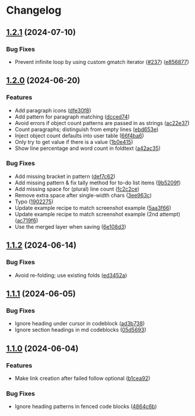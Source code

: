 # Changelog

## [1.2.1](https://github.com/jakewvincent/mkdnflow.nvim/compare/v1.2.0...v1.2.1) (2024-07-10)


### Bug Fixes

* Prevent infinite loop by using custom gmatch iterator ([#237](https://github.com/jakewvincent/mkdnflow.nvim/issues/237)) ([e856877](https://github.com/jakewvincent/mkdnflow.nvim/commit/e85687784a5549c59f5f90f2d2c324a8ce7f8d8b))

## [1.2.0](https://github.com/jakewvincent/mkdnflow.nvim/compare/v1.1.2...v1.2.0) (2024-06-20)


### Features

* Add paragraph icons ([dfe30f8](https://github.com/jakewvincent/mkdnflow.nvim/commit/dfe30f8ca91a47bc3de13bec5e2ca46932b3740d))
* Add pattern for paragraph matching ([dcced74](https://github.com/jakewvincent/mkdnflow.nvim/commit/dcced74adbeec79933ae75fc89c552a1338bf0ad))
* Avoid errors if object count patterns are passed in as strings ([ac22e37](https://github.com/jakewvincent/mkdnflow.nvim/commit/ac22e37b78302fd945c5a90d2127533dd009164c))
* Count paragraphs; distinguish from empty lines ([ebd653e](https://github.com/jakewvincent/mkdnflow.nvim/commit/ebd653e08fa55b3b2265e163901157fa9e70fce1))
* Inject object count defaults into user table ([66f4ba6](https://github.com/jakewvincent/mkdnflow.nvim/commit/66f4ba6f4760529090c52e99f5534314b8bfa2f5))
* Only try to get value if there is a value ([1b0e415](https://github.com/jakewvincent/mkdnflow.nvim/commit/1b0e415841ca7c4d6c433ca0954afe289ec43048))
* Show line percentage and word count in foldtext ([a42ac35](https://github.com/jakewvincent/mkdnflow.nvim/commit/a42ac35eeba8731bf87ff152cd47d4d11002390f))


### Bug Fixes

* Add missing bracket in pattern ([def7c62](https://github.com/jakewvincent/mkdnflow.nvim/commit/def7c6215cb494c32ea667c989864455b6cbb8fa))
* Add missing pattern & fix tally method for to-do list items ([9b5209f](https://github.com/jakewvincent/mkdnflow.nvim/commit/9b5209f95e31695d2f1fdca20685e996e0fa24dd))
* Add missing space for (plural) line count ([fc2c2ce](https://github.com/jakewvincent/mkdnflow.nvim/commit/fc2c2ce63e04db06c67118a0270698e54ff0268e))
* Remove extra space after single-width chars ([3ee963c](https://github.com/jakewvincent/mkdnflow.nvim/commit/3ee963cf5ab38b78b3c2ffa6e66480dd92434a7c))
* Typo ([1902275](https://github.com/jakewvincent/mkdnflow.nvim/commit/1902275e56975960f9e2e865f576ca3d99aab750))
* Update example recipe to match screenshot example ([5aa3f66](https://github.com/jakewvincent/mkdnflow.nvim/commit/5aa3f66384e7b6182df99adbd48b42a5e554b19b))
* Update example recipe to match screenshot example (2nd attempt) ([ac719f6](https://github.com/jakewvincent/mkdnflow.nvim/commit/ac719f688de6f8307fc82eebe4d0672312f438f8))
* Use the merged layer when saving ([6e108d3](https://github.com/jakewvincent/mkdnflow.nvim/commit/6e108d33090f0069e4e89442bca492e3cf315c85))

## [1.1.2](https://github.com/jakewvincent/mkdnflow.nvim/compare/v1.1.1...v1.1.2) (2024-06-14)


### Bug Fixes

* Avoid re-folding; use existing folds ([ed3452a](https://github.com/jakewvincent/mkdnflow.nvim/commit/ed3452a8c1b2f724b82dc6138a0fd71a8fc0683a))

## [1.1.1](https://github.com/jakewvincent/mkdnflow.nvim/compare/v1.1.0...v1.1.1) (2024-06-05)


### Bug Fixes

* Ignore heading under cursor in codeblock ([ad3b738](https://github.com/jakewvincent/mkdnflow.nvim/commit/ad3b73874c8c4b5f04d9c87b8303a0f776178344))
* Ignore section headings in md codeblocks ([05d5693](https://github.com/jakewvincent/mkdnflow.nvim/commit/05d569319241c7addcc5748c4800141dda18c559))

## [1.1.0](https://github.com/jakewvincent/mkdnflow.nvim/compare/v1.0.0...v1.1.0) (2024-06-04)


### Features

* Make link creation after failed follow optional ([b1cea92](https://github.com/jakewvincent/mkdnflow.nvim/commit/b1cea92882ea42e2c64219e8f5b6215f8e22306a))


### Bug Fixes

* Ignore heading patterns in fenced code blocks ([4864c6b](https://github.com/jakewvincent/mkdnflow.nvim/commit/4864c6ba1a6f8d4e20d0ac8370931c49c24c6625))
